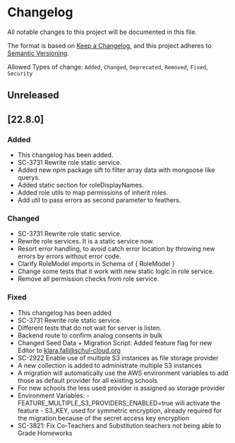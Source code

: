 # Changelog

All notable changes to this project will be documented in this file.

The format is based on [Keep a Changelog](https://keepachangelog.com/en/1.0.0/),
and this project adheres to [Semantic Versioning](https://semver.org/spec/v2.0.0.html).

Allowed Types of change: `Added`, `Changed`, `Deprecated`, `Removed`, `Fixed`, `Security`

## Unreleased

## [22.8.0]

### Added
-   This changelog has been added.
-   SC-3731 Rewrite role static service.
   -   Added new npm package sift to filter array data with mongoose like querys.
   -   Added static section for roleDisplayNames.
   -   Added role utils to map permissions of inherit roles.
   -   Add util to pass errors as second parameter to feathers.

### Changed
-   SC-3731 Rewrite role static service.
   -   Rewrite role services. It is a static service now.
   -   Resort error handling, to avoid catch error location by throwing new errors by errors without error code.
   -   Clarify RoleModel imports in Schema of { RoleModel }
   -   Change some tests that it work with new static logic in role service.
   -   Remove all permission checks from role service.

### Fixed
-   This changelog has been added
-   SC-3731 Rewrite role static service.
   -   Different tests that do not wait for server is listen.
-   Backend route to confirm analog consents in bulk
-   Changed Seed Data + Migration Script: Added feature flag for new Editor to klara.fall@schul-cloud.org
-   SC-2922 Enable use of multiple S3 instances as file storage provider
   -   A new collection is added to administrate multiple S3 instances 
   -   A migration will automatically use the AWS environment variables to add those as default provider for all existing schools
   -   For new schools the less used provider is assigned as storage provider
   -   Environment Variables:
      -   FEATURE_MULTIPLE_S3_PROVIDERS_ENABLED=true will activate the feature
      -   S3_KEY, used for symmetric encryption, already required for the migration because of the secret access key encryption
-   SC-3821: Fix Co-Teachers and Substitution teachers not being able to Grade Homeworks

